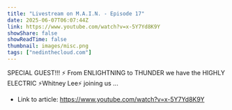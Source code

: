 ```yaml
---
title: "Livestream on M.A.I.N. - Episode 17"
date: 2025-06-07T06:07:44Z
link: https://www.youtube.com/watch?v=x-5Y7Yd8K9Y
showShare: false
showReadTime: false
thumbnail: images/misc.png
tags: ["nedinthecloud.com"]
---
```

SPECIAL GUEST!!! ⚡️     From ENLIGHTNING to THUNDER we have the HIGHLY ELECTRIC ⚡️Whitney Lee⚡️ joining us ...

- Link to article: https://www.youtube.com/watch?v=x-5Y7Yd8K9Y